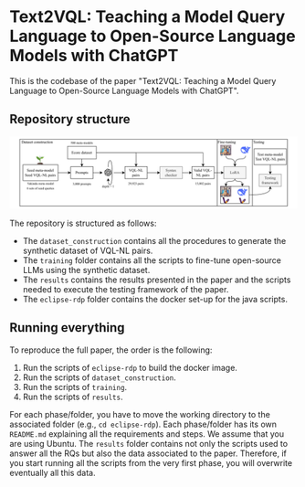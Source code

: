 # Text2VQL: Teaching a Model Query Language to Open-Source Language Models with ChatGPT

This is the codebase of the paper "Text2VQL: Teaching a Model Query Language to Open-Source Language Models with ChatGPT".

## Repository structure

![](./figures/text2vql-1.png)

The repository is structured as follows:
* The `dataset_construction` contains all the procedures to generate the synthetic dataset of VQL-NL pairs.
* The `training` folder contains all the scripts to fine-tune open-source LLMs using the synthetic dataset.
* The `results` contains the results presented in the paper and the scripts needed to execute the testing framework
of the paper.
* The `eclipse-rdp` folder contains the docker set-up for the java scripts.

## Running everything
To reproduce the full paper, the order is the following:
1. Run the scripts of `eclipse-rdp` to build the docker image.
2. Run the scripts of `dataset_construction`.
3. Run the scripts of `training`.
4. Run the scripts of `results`.

For each phase/folder, you have to move the working directory to the associated folder (e.g., `cd eclipse-rdp`).
Each phase/folder has its own `README.md` explaining all the requirements and steps.
We assume that you are using Ubuntu.
The `results` folder contains not only the scripts used to answer all the RQs but also
the data associated to the paper. Therefore, if you start running all the scripts from the very first phase,
you will overwrite eventually all this data.
